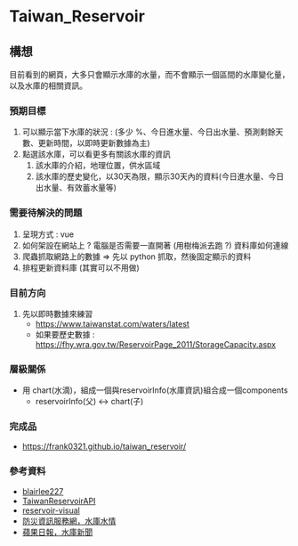 # Taiwan_Reservoir

## 構想
目前看到的網頁，大多只會顯示水庫的水量，而不會顯示一個區間的水庫變化量，以及水庫的相關資訊。

### 預期目標
1. 可以顯示當下水庫的狀況 : (多少 %、今日進水量、今日出水量、預測剩餘天數、更新時間，以即時更新數據為主)
2. 點選該水庫，可以看更多有關該水庫的資訊
   1. 該水庫的介紹，地理位置，供水區域
   2. 該水庫的歷史變化，以30天為限，顯示30天內的資料(今日進水量、今日出水量、有效蓄水量等)

### 需要待解決的問題
1. 呈現方式 : vue 
2. 如何架設在網站上 ? 電腦是否需要一直開著 (用樹梅派去跑 ?) 資料庫如何連線 
3. 爬蟲抓取網路上的數據  => 先以 python 抓取，然後固定顯示的資料
4. 排程更新資料庫 (其實可以不用做)

### 目前方向
1. 先以即時數據來練習
   - https://www.taiwanstat.com/waters/latest
   - 如果要歷史數據 : https://fhy.wra.gov.tw/ReservoirPage_2011/StorageCapacity.aspx

### 層級關係
- 用 chart(水滴)，組成一個與reservoirInfo(水庫資訊)組合成一個components
  - reservoirInfo(父) <-> chart(子)

### 完成品
- https://frank0321.github.io/taiwan_reservoir/


### 參考資料
- [blairlee227](https://github.com/blairlee227/taiwan-reservoir)
- [TaiwanReservoirAPI](https://github.com/chihsuan/TaiwanReservoirAPI)
- [reservoir-visual](https://github.com/chihsuan/reservoir-visual)
- [防災資訊服務網，水庫水情](https://fhy.wra.gov.tw/fhy/Monitor/Reservoir)
- [蘋果日報，水庫新聞](https://tw.appledaily.com/life/20210625/K5PGN56YARD3FD7UOHRXUQT45M/)
